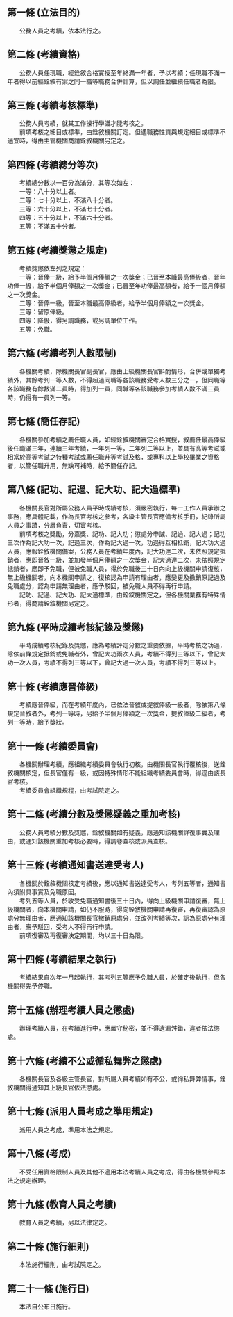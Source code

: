 第一條 (立法目的)
-----------------
　　公務人員之考績，依本法行之。  


第二條 (考績資格)
-----------------
　　公務人員任現職，經銓敘合格實授至年終滿一年者，予以考績；任現職不滿一年者得以前經銓敘有案之同一職等職務合併計算，但以調任並繼續任職者為限。  


第三條 (考績考核標準)
---------------------
　　公務人員考績，就其工作操行學識才能考核之。  
　　前項考核之細目或標準，由銓敘機關訂定。但遇職務性質與規定細目或標準不適宜時，得由主管機關商請銓敘機關另定之。  


第四條 (考績總分等次)
---------------------
　　考績總分數以一百分為滿分，其等次如左：  
　　一等：八十分以上者。  
　　二等：七十分以上，不滿八十分者。  
　　三等：六十分以上，不滿七十分者。  
　　四等：五十分以上，不滿六十分者。  
　　五等：不滿五十分者。  


第五條 (考績獎懲之規定)
-----------------------
　　考績獎懲依左列之規定：  
　　一等：晉俸一級，給予半個月俸額之一次獎金；已晉至本職最高俸級者，晉年功俸一級，給予半個月俸額之一次獎金；已晉至年功俸最高額者，給予一個月俸額之一次獎金。  
　　二等：晉俸一級，晉至本職最高俸級者，給予半個月俸額之一次獎金。  
　　三等：留原俸級。  
　　四等：降級，得另調職務，或另調單位工作。  
　　五等：免職。  


第六條 (考績考列人數限制)
-------------------------
　　各機關考績，除機關長官副長官，應由上級機關長官斟酌情形，合併或單獨考績外，其餘考列一等人數，不得超過同職等各該職務受考人數三分之一，但同職等各該職務有餘數滿二員時，得加列一員，同職等各該職務參加考績人數不滿三員時，仍得有一員列一等。  


第七條 (簡任存記)
-----------------
　　各機關參加考績之薦任職人員，如經銓敘機關審定合格實授，敘薦任最高俸級後任職滿三年，連續三年考績，一年列一等，二年列二等以上，並具有高等考試或相當於高等考試之特種考試或薦任職升等考試及格，或專科以上學校畢業之資格者，以簡任職升用，無缺可補時，給予簡任存記。  


第八條 (記功、記過、記大功、記大過標準)
---------------------------------------
　　各機關長官對所屬公務人員平時成績考核，須嚴密執行，每一工作人員承辦之事務，應具體記載，作為長官考核之參考，各級主管長官應備考核手冊，紀錄所屬人員之事蹟，分層負責，切實考核。  
　　前項考核之獎勵，分嘉獎、記功、記大功；懲處分申誡、記過、記大過；記功三次作為記大功一次，記過三次，作為記大過一次，功過得互相抵銷，記大功大過人員，應報銓敘機關備案，公務人員在考績年度內，記大功達二次，未依照規定抵銷者，應即晉敘一級，並加發半個月俸額之一次獎金，記大過達二次，未依照規定抵銷者，應即予免職，但被免職人員，得於免職後三十日內向上級機關申請復核，無上級機關者，向本機關申請之，復核認為申請有理由者，應變更及撤銷原記過及免職處分，認為申請無理由者，應予駁回，被免職人員不得再行申請。  
　　記功、記過、記大功、記大過標準，由銓敘機關定之，但各機關業務有特殊情形者，得商請銓敘機關另定之。　　  


第九條 (平時成績考核紀錄及獎懲)
-------------------------------
　　平時成績考核紀錄及獎懲，應為考績評定分數之重要依據，平時考核之功過，除依前條規定抵銷或免職者外，曾記大功兩次人員，考績不得列三等以下，曾記大功一次人員，考績不得列三等以下，曾記大過一次人員，考績不得列三等以上。  


第十條 (考績應晉俸級)
---------------------
　　考績應晉俸級，而在考績年度內，已依法晉敘或提敘俸級一級者，除依第八條規定晉敘者外，考列一等時，另給予半個月俸額之一次獎金，提敘俸級二級者，考列一等時，給予獎狀。  


第十一條 (考績委員會)
---------------------
　　各機關辦理考績，應組織考績委員會執行初核，由機關長官執行覆核後，送銓敘機關核定，但長官僅有一級，或因特殊情形不能組織考績委員會時，得逕由該長官考核。  
　　考績委員會組織規程，由考試院定之。  


第十二條 (考績分數及獎懲疑義之重加考核)
---------------------------------------
　　公務人員考績分數及獎懲，銓敘機關如有疑義，應通知該機關詳復事實及理由，或通知該機關重加考核必要時，得調卷查核或派員查核。  


第十三條 (考績通知書送達受考人)
-------------------------------
　　各機關於銓敘機關核定考績後，應以通知書送達受考人，考列五等者，通知書內須附具事實及免職原因。  
　　考列五等人員，於收受免職通知書後三十日內，得向上級機關申請復審，無上級機關者，向本機關申請，如仍不服時，得向銓敘機關申請再復審，再復審認為原處分無理由者，應通知該機關長官撤銷原處分，並改列考績等次，認為原處分有理由者，應予駁回，受考人不得再行申請。  
　　前項復審及再復審決定期間，均以三十日為限。  


第十四條 (考績結果之執行)
-------------------------
　　考績結果自次年一月起執行，其考列五等應予免職人員，於確定後執行，但各機關得先予停職。  


第十五條 (辦理考績人員之懲處)
-----------------------------
　　辦理考績人員，在考績進行中，應嚴守秘密，並不得遺漏舛錯，違者依法懲處。  


第十六條 (考績不公或循私舞弊之懲處)
-----------------------------------
　　各機關長官及各級主管長官，對所屬人員考績如有不公，或徇私舞弊情事，銓敘機關得通知其上級長官依法懲處。  


第十七條 (派用人員考成之準用規定)
---------------------------------
　　派用人員之考成，準用本法之規定。  


第十八條 (考成)
---------------
　　不受任用資格限制人員及其他不適用本法考績人員之考成，得由各機關參照本法之規定辦理。  


第十九條 (教育人員之考績)
-------------------------
　　教育人員之考績，另以法律定之。  


第二十條 (施行細則)
-------------------
　　本法施行細則，由考試院定之。  


第二十一條 (施行日)
-------------------
　　本法自公布日施行。
